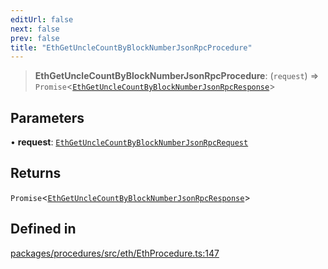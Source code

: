 ```yaml
---
editUrl: false
next: false
prev: false
title: "EthGetUncleCountByBlockNumberJsonRpcProcedure"
---
```


> **EthGetUncleCountByBlockNumberJsonRpcProcedure**: (`request`) => `Promise`\<[`EthGetUncleCountByBlockNumberJsonRpcResponse`](/reference/tevm/procedures/type-aliases/ethgetunclecountbyblocknumberjsonrpcresponse/)\>

## Parameters

• **request**: [`EthGetUncleCountByBlockNumberJsonRpcRequest`](/reference/tevm/procedures/type-aliases/ethgetunclecountbyblocknumberjsonrpcrequest/)

## Returns

`Promise`\<[`EthGetUncleCountByBlockNumberJsonRpcResponse`](/reference/tevm/procedures/type-aliases/ethgetunclecountbyblocknumberjsonrpcresponse/)\>

## Defined in

[packages/procedures/src/eth/EthProcedure.ts:147](https://github.com/evmts/tevm-monorepo/blob/main/packages/procedures/src/eth/EthProcedure.ts#L147)
